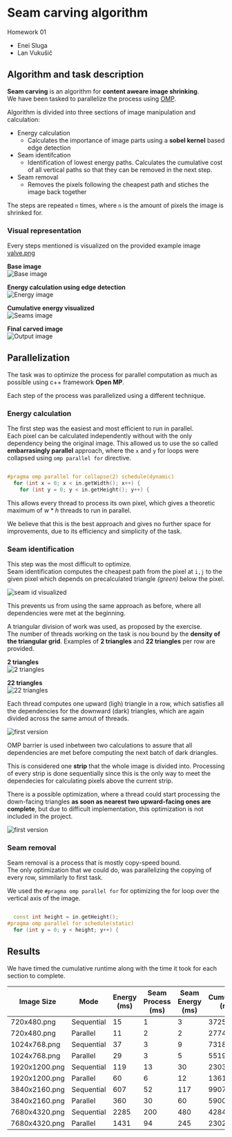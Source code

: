 # Seam carving algorithm

Homework 01

- Enei Sluga
- Lan Vukušič

## Algorithm and task description

**Seam carving** is an algorithm for **content aweare image shrinking**.  
We have been tasked to parallelize the process using [OMP](https://www.openmp.org/).

Algorithm is divided into three sections of image manipulation and calculation:

- Energy calculation
  - Calculates the importance of image parts using a **sobel kernel** based edge detection
- Seam identifcation
  - Identification of lowest energy paths. Calculates the cumulative cost of all vertical paths so that they can be removed in the next step.
- Seam removal
  - Removes the pixels following the cheapest path and stiches the image back together

The steps are repeated `n` times, where `n` is the amount of pixels the image is shrinked for.

### Visual representation

Every steps mentioned is visualized on the provided example image [valve.png](./images/valve.png)  

**Base image**  
![Base image](./images/valve.png)  

**Energy calculation using edge detection**  
![Energy image](./images/valve_energy.png)

**Cumulative energy visualized**  
![Seams image](./images/testout.png)

**Final carved image**  
![Output image](./images/valve_carved.png)

## Parallelization

The task was to optimize the process for parallel computation as much as possible using c++ framework **Open MP**.  

Each step of the process was parallelized using a different technique.

### Energy calculation

The first step was the easiest and most efficient to run in parallel.  
Each pixel can be calculated independently without with the only dependency being the original image.
This allowed us to use the so called **embarrasingly parallel** approach, where the `x` and `y` for loops were collapsed using `omp parallel for` directive.

```c++

#pragma omp parallel for collapse(2) schedule(dynamic)
  for (int x = 0; x < in.getWidth(); x++) {
    for (int y = 0; y < in.getHeight(); y++) {

```

This allows every thread to process its own pixel, which gives a theoretic maximum of $w * h$ threads to run in parallel.  

We believe that this is the best approach and gives no further space for improvements, due to its efficiency and simplicity of the task.

### Seam identification

This step was the most difficult to optimize.  
Seam identification computes the cheapest path from the pixel at `i,j` to the given pixel which depends on precalculated triangle _(green)_ below the pixel.  

![seam id visualized](./images/seamId.png)  

This prevents us from using the same approach as before, where all dependencies were met at the beginning.  

A triangular division of work was used, as proposed by the exercise.  
The number of threads working on the task is nou bound by the **density of the triangular grid**. Examples of **2 triangles** and **22 triangles** per row are provided.  

**2 triangles**  
![2 triangles](./images/testout_2t.png)  

**22 triangles**  
![22 triangles](./images/testout_22t.png)  

Each thread computes one upward (ligh) triangle in a row, which satisfies all the dependencies for the downward (dark) triangles, which are again divided across the same amout of threads.  

![first version](./images/v01.png)

OMP barrier is used inbetween two calculations to assure that all dependencies are met before computing the next batch of dark driangles.  

This is considered one **strip** that the whole image is divided into.
Processing of every strip is done sequentially since this is the only way to meet the dependecies for calculating pixels above the current strip.

There is a possible optimization, where a thread could start processing the down-facing triangles **as soon as nearest two upward-facing ones are complete**, but due to difficult implementation, this optimization is not included in the project.

![first version](./images/v02.png)

### Seam removal

Seam removal is a process that is mostly copy-speed bound.  
The only optimization that we could do, was parallelizing the copying of every row, simmilarly to first task.  

We used the `#pragma omp parallel for` for optimizing the for loop over the vertical axis of the image.

```c++

  const int height = in.getHeight();
#pragma omp parallel for schedule(static)
  for (int y = 0; y < height; y++) {

```

## Results

We have timed the cumulative runtime along with the time it took for each section to complete.

| Image Size     | Mode      | Energy (ms) | Seam Process (ms) | Seam Energy (ms) | Cumulative (ms) |
|----------------|-----------|-------------|-------------------|------------------|-----------------|
| 720x480.png    | Sequential| 15          | 1                 | 3                | 3725            |
| 720x480.png    | Parallel  | 11          | 2                 | 2                | 2774            |
| 1024x768.png   | Sequential| 37          | 3                 | 9                | 7318            |
| 1024x768.png   | Parallel  | 29          | 3                 | 5                | 5519            |
| 1920x1200.png  | Sequential| 119         | 13                | 30               | 23032           |
| 1920x1200.png  | Parallel  | 60          | 6                 | 12               | 13618           |
| 3840x2160.png  | Sequential| 607         | 52                | 117              | 99077           |
| 3840x2160.png  | Parallel  | 360         | 30                | 60               | 59000           |
| 7680x4320.png  | Sequential| 2285        | 200               | 480              | 428455          |
| 7680x4320.png  | Parallel  | 1431        | 94                | 245              | 230231          |